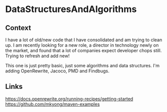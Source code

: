 # DataStructuresAndAlgorithms

## Context
I have a lot of old/new code that I have consolidated and am trying to clean up. I am recently looking for a new role, a director in technology newly on the market, and found that a lot of companies expect developer chops still. Trying to refresh and add new!

This one is just pretty basic, just some algorithms and data structures. I'm adding OpenRewrite, Jacoco, PMD and Findbugs.

## Links
https://docs.openrewrite.org/running-recipes/getting-started
https://github.com/mkyong/maven-examples
